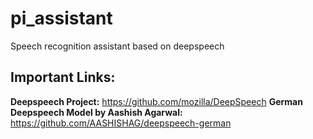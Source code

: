 # pi_assistant
Speech recognition assistant based on deepspeech

## Important Links:

**Deepspeech Project:** https://github.com/mozilla/DeepSpeech
**German Deepspeech Model by Aashish Agarwal:** https://github.com/AASHISHAG/deepspeech-german
